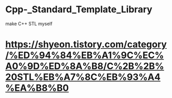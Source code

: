 # Cpp-_Standard_Template_Library
make C++ STL myself

# https://shyeon.tistory.com/category/%ED%94%84%EB%A1%9C%EC%A0%9D%ED%8A%B8/C%2B%2B%20STL%EB%A7%8C%EB%93%A4%EA%B8%B0
